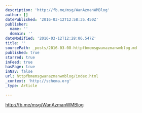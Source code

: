 ```yaml
---
description: 'http://fb.me/msg/WanAzmanWMBlog'
author: []
datePublished: '2016-03-12T12:58:35.450Z'
publisher:
  name: ''
  domain: ''
dateModified: '2016-03-12T12:28:06.547Z'
title: ''
sourcePath: _posts/2016-03-08-httpfbmemsgwanazmanwmblog.md
published: true
starred: true
inFeed: true
hasPage: true
inNav: false
url: httpfbmemsgwanazmanwmblog/index.html
_context: 'http://schema.org'
_type: Article

---
```

http://fb.me/msg/WanAzmanWMBlog